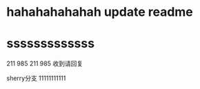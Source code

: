# hahahahahahah          update readme
# sssssssssssss

211 985
211 985 收到请回复

sherry分支
11111111111
